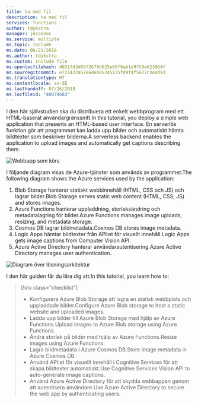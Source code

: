 ```yaml
---
title: ta med fil
description: ta med fil
services: functions
author: tdykstra
manager: jeconnoc
ms.service: multiple
ms.topic: include
ms.date: 06/21/2018
ms.author: tdykstra
ms.custom: include file
ms.openlocfilehash: d651fd3d03f2678d625e60f9ab1e9f59e623964f
ms.sourcegitcommit: e721422a57e6deb95245135fd9f4f5677c344d93
ms.translationtype: HT
ms.contentlocale: sv-SE
ms.lasthandoff: 07/26/2018
ms.locfileid: "40079683"
---
```

<span data-ttu-id="007fe-103">I den här självstudien ska du distribuera ett enkelt webbprogram med ett HTML-baserat användargränssnitt.</span><span class="sxs-lookup"><span data-stu-id="007fe-103">In this tutorial, you deploy a simple web application that presents an HTML-based user interface.</span></span> <span data-ttu-id="007fe-104">En serverlös funktion gör att programmet kan ladda upp bilder och automatiskt hämta bildtexter som beskriver bilderna.</span><span class="sxs-lookup"><span data-stu-id="007fe-104">A serverless backend enables the application to upload images and automatically get captions describing them.</span></span>

![Webbapp som körs](media/functions-first-serverless-web-app/0-app-screenshot-finished.png)

<span data-ttu-id="007fe-106">I följande diagram visas de Azure-tjänster som används av programmet:</span><span class="sxs-lookup"><span data-stu-id="007fe-106">The following diagram shows the Azure services used by the application:</span></span>

1. <span data-ttu-id="007fe-107">Blob Storage hanterar statiskt webbinnehåll (HTML, CSS och JS) och lagrar bilder.</span><span class="sxs-lookup"><span data-stu-id="007fe-107">Blob Storage serves static web content (HTML, CSS, JS) and stores images.</span></span>
2. <span data-ttu-id="007fe-108">Azure Functions hanterar uppladdning, storleksändring och metadatalagring för bilder.</span><span class="sxs-lookup"><span data-stu-id="007fe-108">Azure Functions manages image uploads, resizing, and metadata storage.</span></span>
3. <span data-ttu-id="007fe-109">Cosmos DB lagrar bildmetadata.</span><span class="sxs-lookup"><span data-stu-id="007fe-109">Cosmos DB stores image metadata.</span></span>
4. <span data-ttu-id="007fe-110">Logic Apps hämtar bildtexter från API:et för visuellt innehåll.</span><span class="sxs-lookup"><span data-stu-id="007fe-110">Logic Apps gets image captions from Computer Vision API.</span></span>
5. <span data-ttu-id="007fe-111">Azure Active Directory hanterar användarautentisering.</span><span class="sxs-lookup"><span data-stu-id="007fe-111">Azure Active Directory manages user authentication.</span></span>

![Diagram över lösningsarkitektur](media/functions-first-serverless-web-app/0-architecture.jpg)

<span data-ttu-id="007fe-113">I den här guiden får du lära dig att:</span><span class="sxs-lookup"><span data-stu-id="007fe-113">In this tutorial, you learn how to:</span></span>
> [!div class="checklist"]
> * <span data-ttu-id="007fe-114">Konfigurera Azure Blob Storage att lagra en statisk webbplats och uppladdade bilder.</span><span class="sxs-lookup"><span data-stu-id="007fe-114">Configure Azure Blob storage to host a static website and uploaded images.</span></span>
> * <span data-ttu-id="007fe-115">Ladda upp bilder till Azure Blob Storage med hjälp av Azure Functions.</span><span class="sxs-lookup"><span data-stu-id="007fe-115">Upload images to Azure Blob storage using Azure Functions.</span></span>
> * <span data-ttu-id="007fe-116">Ändra storlek på bilder med hjälp av Azure Functions.</span><span class="sxs-lookup"><span data-stu-id="007fe-116">Resize images using Azure Functions.</span></span>
> * <span data-ttu-id="007fe-117">Lagra bildmetadata i Azure Cosmos DB.</span><span class="sxs-lookup"><span data-stu-id="007fe-117">Store image metadata in Azure Cosmos DB.</span></span>
> * <span data-ttu-id="007fe-118">Använd API:et för visuellt innehåll i Cognitive Services för att skapa bildtexter automatiskt.</span><span class="sxs-lookup"><span data-stu-id="007fe-118">Use Cognitive Services Vision API to auto-generate image captions.</span></span>
> * <span data-ttu-id="007fe-119">Använd Azure Active Directory för att skydda webbappen genom att autentisera användare.</span><span class="sxs-lookup"><span data-stu-id="007fe-119">Use Azure Active Directory to secure the web app by authenticating users.</span></span>